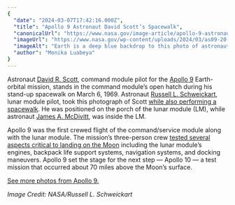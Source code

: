 ```yaml
---
{
  "date": "2024-03-07T17:42:16.000Z",
  "title": "Apollo 9 Astronaut David Scott’s Spacewalk",
  "canonicalUrl": "https://www.nasa.gov/image-article/apollo-9-astronaut-david-scotts-spacewalk/",
  "imageUrl": "https://www.nasa.gov/wp-content/uploads/2024/03/as09-20-3064orig.jpg",
  "imageAlt": "Earth is a deep blue backdrop to this photo of astronaut David Scott and the command module and lunar module of the Apollo 9 mission. The joined modules are a metallic silver. He stands in the open hatch of the command module while wearing a white spacesuit. A metallic visor tops his red helmet.",
  "author": "Monika Luabeya"
}
---
```


Astronaut [David R. Scott](https://www.nasa.gov/wp-content/uploads/2016/01/scott_david.pdf?emrc=65ea0055cace6), command module pilot for the [Apollo 9](https://www.youtube.com/watch?v=hG6lWYAFeCQ) Earth-orbital mission, stands in the command module’s open hatch during his stand-up spacewalk on March 6, 1969. Astronaut [Russell L. Schweickart](https://www.nasa.gov/wp-content/uploads/2016/01/schweickart_russell.pdf?emrc=65ea0055cae38), lunar module pilot, took this photograph of Scott [while also performing a spacewalk](https://www.nasa.gov/image-article/astronaut-russell-schweickart-apollo-9-spacewalk/). He was positioned on the porch of the lunar module (LM), while astronaut [James A. McDivitt](https://www.nasa.gov/news-release/correction-apollo-astronaut-james-mcdivitt-dies-at-age-93/), was inside the LM.

Apollo 9 was the first crewed flight of the command/service module along with the lunar module. The mission’s three-person crew [tested several aspects critical to landing on the Moon](https://www.nasa.gov/missions/apollo/apollo-9-mission-details/) including the lunar module’s engines, backpack life support systems, navigation systems, and docking maneuvers. Apollo 9 set the stage for the next step — Apollo 10 — a test mission that occurred about 70 miles above the Moon’s surface.

[See more photos from Apollo 9.](https://www.nasa.gov/gallery/apollo-9/)

_Image Credit: NASA/Russell L. Schweickart_
